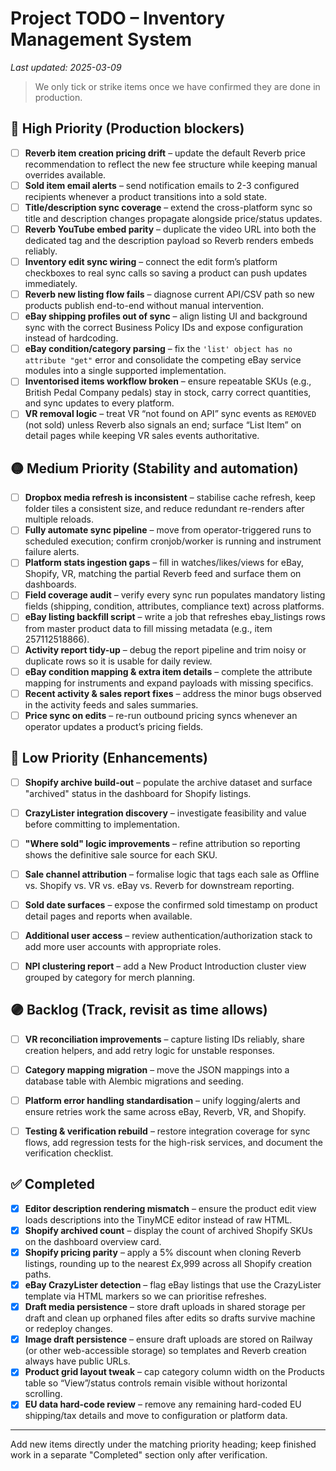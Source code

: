 # Project TODO – Inventory Management System
*Last updated: 2025-03-09*

> We only tick or strike items once we have confirmed they are done in production.

## 🔴 High Priority (Production blockers)
- [ ] **Reverb item creation pricing drift** – update the default Reverb price recommendation to reflect the new fee structure while keeping manual overrides available.
- [ ] **Sold item email alerts** – send notification emails to 2-3 configured recipients whenever a product transitions into a sold state.
- [ ] **Title/description sync coverage** – extend the cross-platform sync so title and description changes propagate alongside price/status updates.
- [ ] **Reverb YouTube embed parity** – duplicate the video URL into both the dedicated tag and the description payload so Reverb renders embeds reliably.
- [ ] **Inventory edit sync wiring** – connect the edit form’s platform checkboxes to real sync calls so saving a product can push updates immediately.
- [ ] **Reverb new listing flow fails** – diagnose current API/CSV path so new products publish end-to-end without manual intervention.
- [ ] **eBay shipping profiles out of sync** – align listing UI and background sync with the correct Business Policy IDs and expose configuration instead of hardcoding.
- [ ] **eBay condition/category parsing** – fix the `'list' object has no attribute "get"` error and consolidate the competing eBay service modules into a single supported implementation.
- [ ] **Inventorised items workflow broken** – ensure repeatable SKUs (e.g., British Pedal Company pedals) stay in stock, carry correct quantities, and sync updates to every platform.
- [ ] **VR removal logic** – treat VR “not found on API” sync events as `REMOVED` (not sold) unless Reverb also signals an end; surface “List Item” on detail pages while keeping VR sales events authoritative.

## 🟡 Medium Priority (Stability and automation)
- [ ] **Dropbox media refresh is inconsistent** – stabilise cache refresh, keep folder tiles a consistent size, and reduce redundant re-renders after multiple reloads.
- [ ] **Fully automate sync pipeline** – move from operator-triggered runs to scheduled execution; confirm cronjob/worker is running and instrument failure alerts.
- [ ] **Platform stats ingestion gaps** – fill in watches/likes/views for eBay, Shopify, VR, matching the partial Reverb feed and surface them on dashboards.
- [ ] **Field coverage audit** – verify every sync run populates mandatory listing fields (shipping, condition, attributes, compliance text) across platforms.
- [ ] **eBay listing backfill script** – write a job that refreshes ebay_listings rows from master product data to fill missing metadata (e.g., item 257112518866).
- [ ] **Activity report tidy-up** – debug the report pipeline and trim noisy or duplicate rows so it is usable for daily review.
- [ ] **eBay condition mapping & extra item details** – complete the attribute mapping for instruments and expand payloads with missing specifics.
- [ ] **Recent activity & sales report fixes** – address the minor bugs observed in the activity feeds and sales summaries.
- [ ] **Price sync on edits** – re-run outbound pricing syncs whenever an operator updates a product’s pricing fields.

## 🔵 Low Priority (Enhancements)
- [ ] **Shopify archive build-out** – populate the archive dataset and surface "archived" status in the dashboard for Shopify listings.
- [ ] **CrazyLister integration discovery** – investigate feasibility and value before committing to implementation.
- [ ] **"Where sold" logic improvements** – refine attribution so reporting shows the definitive sale source for each SKU.
- [ ] **Sale channel attribution** – formalise logic that tags each sale as Offline vs. Shopify vs. VR vs. eBay vs. Reverb for downstream reporting.
- [ ] **Sold date surfaces** – expose the confirmed sold timestamp on product detail pages and reports when available.
- [ ] **Additional user access** – review authentication/authorization stack to add more user accounts with appropriate roles.
- [ ] **NPI clustering report** – add a New Product Introduction cluster view grouped by category for merch planning.


## 🟣 Backlog (Track, revisit as time allows)
- [ ] **VR reconciliation improvements** – capture listing IDs reliably, share creation helpers, and add retry logic for unstable responses.
- [ ] **Category mapping migration** – move the JSON mappings into a database table with Alembic migrations and seeding.
- [ ] **Platform error handling standardisation** – unify logging/alerts and ensure retries work the same across eBay, Reverb, VR, and Shopify.
- [ ] **Testing & verification rebuild** – restore integration coverage for sync flows, add regression tests for the high-risk services, and document the verification checklist.


## ✅ Completed
- [x] **Editor description rendering mismatch** – ensure the product edit view loads descriptions into the TinyMCE editor instead of raw HTML.
- [x] **Shopify archived count** – display the count of archived Shopify SKUs on the dashboard overview card.
- [x] **Shopify pricing parity** – apply a 5% discount when cloning Reverb listings, rounding up to the nearest £x,999 across all Shopify creation paths.
- [x] **eBay CrazyLister detection** – flag eBay listings that use the CrazyLister template via HTML markers so we can prioritise refreshes.
- [x] **Draft media persistence** – store draft uploads in shared storage per draft and clean up orphaned files after edits so drafts survive machine or redeploy changes.
- [x] **Image draft persistence** – ensure draft uploads are stored on Railway (or other web-accessible storage) so templates and Reverb creation always have public URLs.
- [x] **Product grid layout tweak** – cap category column width on the Products table so “View”/status controls remain visible without horizontal scrolling.
- [x] **EU data hard-code review** – remove any remaining hard-coded EU shipping/tax details and move to configuration or platform data.

---

Add new items directly under the matching priority heading; keep finished work in a separate "Completed" section only after verification.
